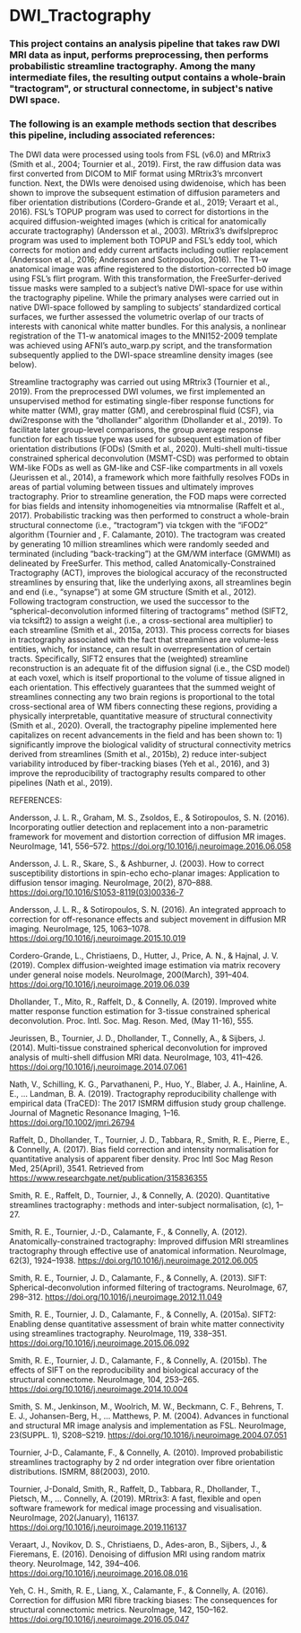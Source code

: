 # DWI_Tractography
### This project contains an analysis pipeline that takes raw DWI MRI data as input, performs preprocessing, then performs probabilistic streamline tractography. Among the many intermediate files, the resulting output contains a whole-brain "tractogram", or structural connectome, in subject's native DWI space. 

### The following is an example methods section that describes this pipeline, including associated references:
The DWI data were processed using tools from FSL (v6.0) and MRtrix3 (Smith et al., 2004; Tournier et al., 2019). First, the raw diffusion data was first converted from DICOM to MIF format using MRtrix3’s mrconvert function. Next, the DWIs were denoised using dwidenoise, which has been shown to improve the subsequent estimation of diffusion parameters and fiber orientation distributions (Cordero-Grande et al., 2019; Veraart et al., 2016). FSL’s TOPUP program was used to correct for distortions in the acquired diffusion-weighted images (which is critical for anatomically accurate tractography) (Andersson et al., 2003). MRtrix3’s dwifslpreproc program was used to implement both TOPUP and FSL’s eddy tool, which corrects for motion and eddy current artifacts including outlier replacement (Andersson et al., 2016; Andersson and Sotiropoulos, 2016). The T1-w anatomical image was affine registered to the distortion-corrected b0 image using FSL’s flirt program. With this transformation, the FreeSurfer-derived tissue masks were sampled to a subject’s native DWI-space for use within the tractography pipeline. While the primary analyses were carried out in native DWI-space followed by sampling to subjects’ standardized cortical surfaces, we further assessed the volumetric overlap of our tracts of interests with canonical white matter bundles. For this analysis, a nonlinear registration of the T1-w anatomical images to the MNI152-2009 template was achieved using AFNI’s auto_warp.py script, and the transformation subsequently applied to the DWI-space streamline density images (see below).

Streamline tractography was carried out using MRtrix3 (Tournier et al., 2019). From the preprocessed DWI volumes, we first implemented an unsupervised method for estimating single-fiber response functions for white matter (WM), gray matter (GM), and cerebrospinal fluid (CSF), via dwi2response with the “dhollander” algorithm (Dhollander et al., 2019). To facilitate later group-level comparisons, the group average response function for each tissue type was used for subsequent estimation of fiber orientation distributions (FODs) (Smith et al., 2020). Multi-shell multi-tissue constrained spherical deconvolution (MSMT-CSD) was performed to obtain WM-like FODs as well as GM-like and CSF-like compartments in all voxels (Jeurissen et al., 2014), a framework which more faithfully resolves FODs in areas of partial voluming between tissues and ultimately improves tractography. Prior to streamline generation, the FOD maps were corrected for bias fields and intensity inhomogeneities via mtnormalise (Raffelt et al., 2017). Probabilistic tracking was then performed to construct a whole-brain structural connectome (i.e., “tractogram”) via tckgen with the “iFOD2” algorithm (Tournier and , F. Calamante, 2010). The tractogram was created by generating 10 million streamlines which were randomly seeded and terminated (including “back-tracking”) at the GM/WM interface (GMWMI) as delineated by FreeSurfer. This method, called Anatomically-Constrained Tractography (ACT), improves the biological accuracy of the reconstructed streamlines by ensuring that, like the underlying axons, all streamlines begin and end (i.e., “synapse”) at some GM structure (Smith et al., 2012). Following tractogram construction, we used the successor to the “spherical-deconvolution informed filtering of tractograms” method (SIFT2, via tcksift2) to assign a weight (i.e., a cross-sectional area multiplier) to each streamline (Smith et al., 2015a, 2013). This process corrects for biases in tractography associated with the fact that streamlines are volume-less entities, which, for instance, can result in overrepresentation of certain tracts. Specifically, SIFT2 ensures that the (weighted) streamline reconstruction is an adequate fit of the diffusion signal (i.e., the CSD model) at each voxel, which is itself proportional to the volume of tissue aligned in each orientation. This effectively guarantees that the summed weight of streamlines connecting any two brain regions is proportional to the total cross-sectional area of WM fibers connecting these regions, providing a physically interpretable, quantitative measure of structural connectivity (Smith et al., 2020). Overall, the tractography pipeline implemented here capitalizes on recent advancements in the field and has been shown to: 1) significantly improve the biological validity of structural connectivity metrics derived from streamlines (Smith et al., 2015b), 2) reduce inter-subject variability introduced by fiber-tracking biases (Yeh et al., 2016), and 3) improve the reproducibility of tractography results compared to other pipelines (Nath et al., 2019).

REFERENCES:

Andersson, J. L. R., Graham, M. S., Zsoldos, E., & Sotiropoulos, S. N. (2016). Incorporating outlier detection and replacement into a non-parametric framework for movement and distortion correction of diffusion MR images. NeuroImage, 141, 556–572. https://doi.org/10.1016/j.neuroimage.2016.06.058

Andersson, J. L. R., Skare, S., & Ashburner, J. (2003). How to correct susceptibility distortions in spin-echo echo-planar images: Application to diffusion tensor imaging. NeuroImage, 20(2), 870–888. https://doi.org/10.1016/S1053-8119(03)00336-7

Andersson, J. L. R., & Sotiropoulos, S. N. (2016). An integrated approach to correction for off-resonance effects and subject movement in diffusion MR imaging. NeuroImage, 125, 1063–1078. https://doi.org/10.1016/j.neuroimage.2015.10.019

Cordero-Grande, L., Christiaens, D., Hutter, J., Price, A. N., & Hajnal, J. V. (2019). Complex diffusion-weighted image estimation via matrix recovery under general noise models. NeuroImage, 200(March), 391–404. https://doi.org/10.1016/j.neuroimage.2019.06.039

Dhollander, T., Mito, R., Raffelt, D., & Connelly, A. (2019). Improved white matter response function estimation for 3-tissue constrained spherical deconvolution. Proc. Intl. Soc. Mag. Reson. Med, (May 11-16), 555.

Jeurissen, B., Tournier, J. D., Dhollander, T., Connelly, A., & Sijbers, J. (2014). Multi-tissue constrained spherical deconvolution for improved analysis of multi-shell diffusion MRI data. NeuroImage, 103, 411–426. https://doi.org/10.1016/j.neuroimage.2014.07.061

Nath, V., Schilling, K. G., Parvathaneni, P., Huo, Y., Blaber, J. A., Hainline, A. E., … Landman, B. A. (2019). Tractography reproducibility challenge with empirical data (TraCED): The 2017 ISMRM diffusion study group challenge. Journal of Magnetic Resonance Imaging, 1–16. https://doi.org/10.1002/jmri.26794

Raffelt, D., Dhollander, T., Tournier, J. D., Tabbara, R., Smith, R. E., Pierre, E., & Connelly, A. (2017). Bias field correction and intensity normalisation for quantitative analysis of apparent fiber density. Proc Intl Soc Mag Reson Med, 25(April), 3541. Retrieved from https://www.researchgate.net/publication/315836355

Smith, R. E., Raffelt, D., Tournier, J., & Connelly, A. (2020). Quantitative streamlines tractography : methods and inter-subject normalisation, (c), 1–27.

Smith, R. E., Tournier, J.-D., Calamante, F., & Connelly, A. (2012). Anatomically-constrained tractography: Improved diffusion MRI streamlines tractography through effective use of anatomical information. NeuroImage, 62(3), 1924–1938. https://doi.org/10.1016/j.neuroimage.2012.06.005

Smith, R. E., Tournier, J. D., Calamante, F., & Connelly, A. (2013). SIFT: Spherical-deconvolution informed filtering of tractograms. NeuroImage, 67, 298–312. https://doi.org/10.1016/j.neuroimage.2012.11.049

Smith, R. E., Tournier, J. D., Calamante, F., & Connelly, A. (2015a). SIFT2: Enabling dense quantitative assessment of brain white matter connectivity using streamlines tractography. NeuroImage, 119, 338–351. https://doi.org/10.1016/j.neuroimage.2015.06.092

Smith, R. E., Tournier, J. D., Calamante, F., & Connelly, A. (2015b). The effects of SIFT on the reproducibility and biological accuracy of the structural connectome. NeuroImage, 104, 253–265. https://doi.org/10.1016/j.neuroimage.2014.10.004

Smith, S. M., Jenkinson, M., Woolrich, M. W., Beckmann, C. F., Behrens, T. E. J., Johansen-Berg, H., … Matthews, P. M. (2004). Advances in functional and structural MR image analysis and implementation as FSL. NeuroImage, 23(SUPPL. 1), S208–S219. https://doi.org/10.1016/j.neuroimage.2004.07.051

Tournier, J-D., Calamante, F., & Connelly, A. (2010). Improved probabilistic streamlines tractography by 2 nd order integration over fibre orientation distributions. ISMRM, 88(2003), 2010.

Tournier, J-Donald, Smith, R., Raffelt, D., Tabbara, R., Dhollander, T., Pietsch, M., … Connelly, A. (2019). MRtrix3: A fast, flexible and open software framework for medical image processing and visualisation. NeuroImage, 202(January), 116137. https://doi.org/10.1016/j.neuroimage.2019.116137

Veraart, J., Novikov, D. S., Christiaens, D., Ades-aron, B., Sijbers, J., & Fieremans, E. (2016). Denoising of diffusion MRI using random matrix theory. NeuroImage, 142, 394–406. https://doi.org/10.1016/j.neuroimage.2016.08.016

Yeh, C. H., Smith, R. E., Liang, X., Calamante, F., & Connelly, A. (2016). Correction for diffusion MRI fibre tracking biases: The consequences for structural connectomic metrics. NeuroImage, 142, 150–162. https://doi.org/10.1016/j.neuroimage.2016.05.047

